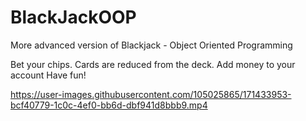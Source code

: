 # BlackJackOOP


More advanced version of Blackjack - Object Oriented Programming

Bet your chips.
Cards are reduced from the deck.
Add money to your account
Have fun!

https://user-images.githubusercontent.com/105025865/171433953-bcf40779-1c0c-4ef0-bb6d-dbf941d8bbb9.mp4


